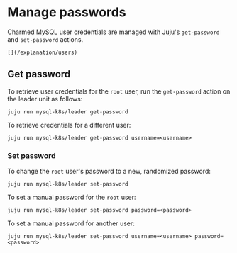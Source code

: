 # Manage passwords

Charmed MySQL user credentials are managed with Juju's `get-password` and `set-password` actions.

```{seealso}
[](/explanation/users)
```

## Get password

To retrieve user credentials for the `root` user, run the `get-password` action on the leader unit as follows:

```shell
juju run mysql-k8s/leader get-password
```

To retrieve credentials for a different user:

```shell
juju run mysql-k8s/leader get-password username=<username>
```

### Set password

To change the `root` user's password to a new, randomized password:

```shell
juju run mysql-k8s/leader set-password
```

To set a manual password for the `root` user:

```shell
juju run mysql-k8s/leader set-password password=<password>
```

To set a manual password for another user:

```shell
juju run mysql-k8s/leader set-password username=<username> password=<password>
```